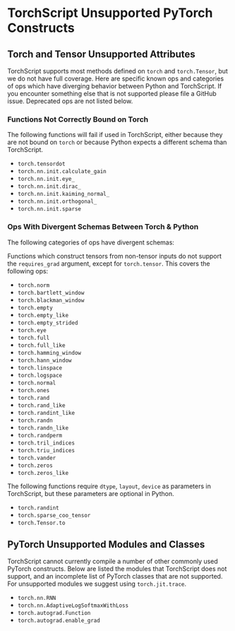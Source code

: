 # TorchScript Unsupported PyTorch Constructs

## Torch and Tensor Unsupported Attributes

TorchScript supports most methods defined on `torch` and `torch.Tensor`, but we do not have full coverage.
Here are specific known ops and categories of ops which have diverging behavior between
Python and TorchScript. If you encounter something else that is not supported please
file a GitHub issue. Deprecated ops are not listed below.

<!-- automodule:: torch.jit.unsupported_tensor_ops -->

### Functions Not Correctly Bound on Torch

The following functions will fail if used in TorchScript, either because they
are not bound on `torch` or because Python expects a different schema than
TorchScript.

* `torch.tensordot`
* `torch.nn.init.calculate_gain`
* `torch.nn.init.eye_`
* `torch.nn.init.dirac_`
* `torch.nn.init.kaiming_normal_`
* `torch.nn.init.orthogonal_`
* `torch.nn.init.sparse`

### Ops With Divergent Schemas Between Torch & Python

The following categories of ops have divergent schemas:

Functions which construct tensors from non-tensor inputs do not support the `requires_grad`
argument, except for `torch.tensor`. This covers the following ops:

* `torch.norm`
* `torch.bartlett_window`
* `torch.blackman_window`
* `torch.empty`
* `torch.empty_like`
* `torch.empty_strided`
* `torch.eye`
* `torch.full`
* `torch.full_like`
* `torch.hamming_window`
* `torch.hann_window`
* `torch.linspace`
* `torch.logspace`
* `torch.normal`
* `torch.ones`
* `torch.rand`
* `torch.rand_like`
* `torch.randint_like`
* `torch.randn`
* `torch.randn_like`
* `torch.randperm`
* `torch.tril_indices`
* `torch.triu_indices`
* `torch.vander`
* `torch.zeros`
* `torch.zeros_like`

The following functions require `dtype`, `layout`, `device` as parameters in TorchScript,
but these parameters are optional in Python.

* `torch.randint`
* `torch.sparse_coo_tensor`
* `torch.Tensor.to`

## PyTorch Unsupported Modules and Classes

TorchScript cannot currently compile a number of other commonly used PyTorch
constructs. Below are listed the modules that TorchScript does not support, and
an incomplete list of PyTorch classes that are not supported. For unsupported modules
we suggest using `torch.jit.trace`.

* `torch.nn.RNN`
* `torch.nn.AdaptiveLogSoftmaxWithLoss`
* `torch.autograd.Function`
* `torch.autograd.enable_grad`
